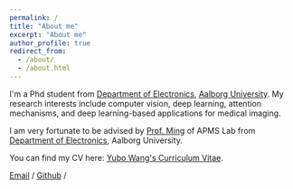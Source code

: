 ```yaml
---
permalink: /
title: "About me"
excerpt: "About me"
author_profile: true
redirect_from: 
  - /about/
  - /about.html
---
```


I'm a Phd student from [Department of Electronics](https://www.tech.aau.dk/forskning/forskningsgrupper/antennas-propagation-and-millimetre-wave-system), [Aalborg University](https://www.aau.dk). My research interests include computer vision, deep learning, attention mechanisms, and deep learning-based applications for medical imaging.

I am very fortunate to be advised by [Prof. Ming](https://vbn.aau.dk/en/persons/115576) of APMS Lab from [Department of Electronics](https://www.tech.aau.dk/forskning/forskningsgrupper/antennas-propagation-and-millimetre-wave-system), Aalborg University.

You can find my CV here: [Yubo Wang's Curriculum Vitae](../assets/Curriculum_Vitae.pdf).

[Email](mailto:yubow@es.aau.dk) / [Github](https://github.com/Stwyb) /
